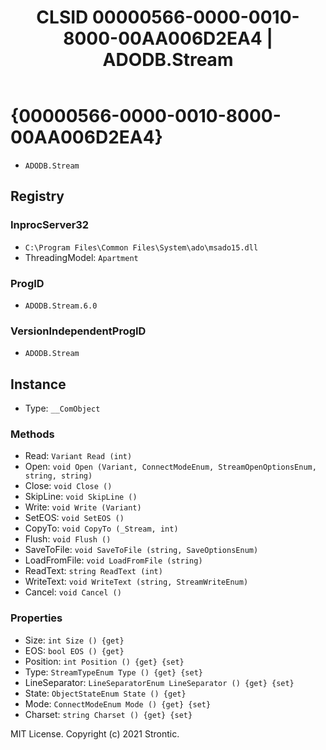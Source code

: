 ﻿---
title: "CLSID 00000566-0000-0010-8000-00AA006D2EA4 | ADODB.Stream"
excerpt: What is COM-Object CLSID 00000566-0000-0010-8000-00AA006D2EA4?
---

# {00000566-0000-0010-8000-00AA006D2EA4}

* `ADODB.Stream`

## Registry


### InprocServer32

* `C:\Program Files\Common Files\System\ado\msado15.dll`
* ThreadingModel: `Apartment`

### ProgID

* `ADODB.Stream.6.0`

### VersionIndependentProgID

* `ADODB.Stream`

## Instance

* Type: `__ComObject`

### Methods

* Read: `Variant Read (int)`
* Open: `void Open (Variant, ConnectModeEnum, StreamOpenOptionsEnum, string, string)`
* Close: `void Close ()`
* SkipLine: `void SkipLine ()`
* Write: `void Write (Variant)`
* SetEOS: `void SetEOS ()`
* CopyTo: `void CopyTo (_Stream, int)`
* Flush: `void Flush ()`
* SaveToFile: `void SaveToFile (string, SaveOptionsEnum)`
* LoadFromFile: `void LoadFromFile (string)`
* ReadText: `string ReadText (int)`
* WriteText: `void WriteText (string, StreamWriteEnum)`
* Cancel: `void Cancel ()`

### Properties

* Size: `int Size () {get} `
* EOS: `bool EOS () {get} `
* Position: `int Position () {get} {set} `
* Type: `StreamTypeEnum Type () {get} {set} `
* LineSeparator: `LineSeparatorEnum LineSeparator () {get} {set} `
* State: `ObjectStateEnum State () {get} `
* Mode: `ConnectModeEnum Mode () {get} {set} `
* Charset: `string Charset () {get} {set} `

MIT License. Copyright (c) 2021 Strontic.


